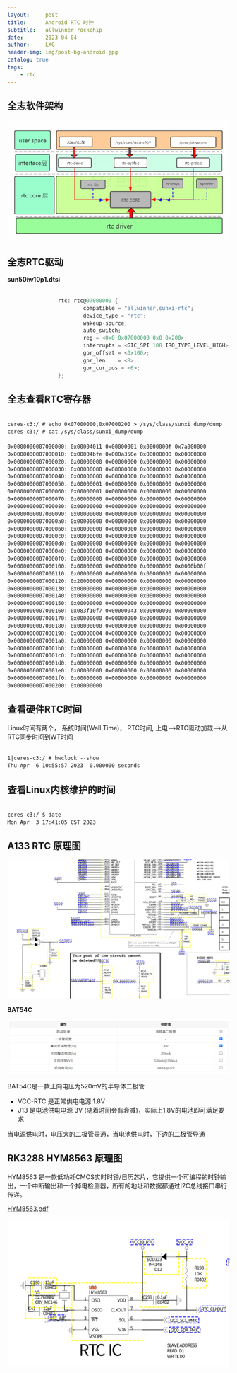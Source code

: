 ```yaml
---
layout:     post
title:      Android RTC 时钟
subtitle:   allwinner rockchip
date:       2023-04-04
author:     LXG
header-img: img/post-bg-android.jpg
catalog: true
tags:
    - rtc
---
```


## 全志软件架构

![a133_rtc](/images/allwinner/a133_rtc.png)

## 全志RTC驱动

**sun50iw10p1.dtsi**

```c

                rtc: rtc@07000000 {
                        compatible = "allwinner,sunxi-rtc";
                        device_type = "rtc";
                        wakeup-source;                                   // 表示RTC是具备休眠唤醒能力的中断唤醒源
                        auto_switch;                                     // 支持RTC使用的32k时钟源硬件自动切换
                        reg = <0x0 0x07000000 0x0 0x200>;                // RTC寄存器基地址和映射范围
                        interrupts = <GIC_SPI 108 IRQ_TYPE_LEVEL_HIGH>;
                        gpr_offset = <0x100>;                            // RTC通用寄存器的偏移
                        gpr_len    = <8>;
                        gpr_cur_pos = <6>;                               // RTC通用寄存器的个数
                };

```

## 全志查看RTC寄存器

```txt

ceres-c3:/ # echo 0x07000000,0x07000200 > /sys/class/sunxi_dump/dump                                                                                                                                                           
ceres-c3:/ # cat /sys/class/sunxi_dump/dump                                                                                                                                                                                    

0x0000000007000000: 0x00004011 0x00000001 0x0000000f 0x7a000000
0x0000000007000010: 0x00004bfe 0x000a350e 0x00000000 0x00000000
0x0000000007000020: 0x00000000 0x00000000 0x00000000 0x00000000
0x0000000007000030: 0x00000000 0x00000000 0x00000000 0x00000000
0x0000000007000040: 0x00000000 0x00000000 0x00000000 0x00000000
0x0000000007000050: 0x00000001 0x00000000 0x00000000 0x00000000
0x0000000007000060: 0x00000001 0x00000000 0x00000000 0x00000000
0x0000000007000070: 0x00000000 0x00000000 0x00000000 0x00000000
0x0000000007000080: 0x00000000 0x00000000 0x00000000 0x00000000
0x0000000007000090: 0x00000000 0x00000000 0x00000000 0x00000000
0x00000000070000a0: 0x00000000 0x00000000 0x00000000 0x00000000
0x00000000070000b0: 0x00000000 0x00000000 0x00000000 0x00000000
0x00000000070000c0: 0x00000000 0x00000000 0x00000000 0x00000000
0x00000000070000d0: 0x00000000 0x00000000 0x00000000 0x00000000
0x00000000070000e0: 0x00000000 0x00000000 0x00000000 0x00000000
0x00000000070000f0: 0x00000000 0x00000000 0x00000000 0x00000000
0x0000000007000100: 0x00000000 0x00000000 0x00000000 0x0000b00f
0x0000000007000110: 0x00000000 0x00000000 0x00000000 0x00000000
0x0000000007000120: 0x20000000 0x00000000 0x00000000 0x00000000
0x0000000007000130: 0x00000000 0x00000000 0x00000000 0x00000000
0x0000000007000140: 0x00000000 0x00000000 0x00000000 0x00000000
0x0000000007000150: 0x00000000 0x00000000 0x00000000 0x00000000
0x0000000007000160: 0x083f10f7 0x00000043 0x00000000 0x00000000
0x0000000007000170: 0x00000000 0x00000000 0x00000000 0x00000000
0x0000000007000180: 0x00000000 0x00000000 0x00000000 0x00000000
0x0000000007000190: 0x00000004 0x00000000 0x00000000 0x00000000
0x00000000070001a0: 0x00000000 0x00000000 0x00000000 0x00000000
0x00000000070001b0: 0x00000000 0x00000000 0x00000000 0x00000000
0x00000000070001c0: 0x00000000 0x00000000 0x00000000 0x00000000
0x00000000070001d0: 0x00000000 0x00000000 0x00000000 0x00000000
0x00000000070001e0: 0x00000000 0x00000000 0x00000000 0x00000000
0x00000000070001f0: 0x00000000 0x00000000 0x00000000 0x00000000
0x0000000007000200: 0x00000000

```

## 查看硬件RTC时间

Linux时间有两个， 系统时间(Wall Time)， RTC时间, 上电-->RTC驱动加载-->从RTC同步时间到WT时间

```txt

1|ceres-c3:/ # hwclock --show 
Thu Apr  6 10:55:57 2023  0.000000 seconds

```

## 查看Linux内核维护的时间

```txt

ceres-c3:/ $ date
Mon Apr  3 17:41:05 CST 2023

```

## A133 RTC 原理图

![a133_rtc_hardware](/images/allwinner/a133_rtc_hardware.png)


**BAT54C**

![BAT54C](/images/allwinner/BAT54C.png)

BAT54C是一款正向电压为520mV的半导体二极管

* VCC-RTC 是正常供电电源 1.8V
* J13 是电池供电电源 3V (随着时间会有衰减)，实际上1.8V的电池即可满足要求

当电源供电时，电压大的二极管导通，当电池供电时，下边的二极管导通

## RK3288 HYM8563 原理图

HYM8563 是一款低功耗CMOS实时时钟/日历芯片，它提供一个可编程的时钟输出，一个中断输出和一个掉电检测器，所有的地址和数据都通过I2C总线接口串行传递。

[HYM8563.pdf](https://www.t-firefly.com/download/fireprime/hardware/HYM8563.pdf)

![rk3288_rtc_hardware](/images/rk3288/rk3288_rtc_hardware.png)










